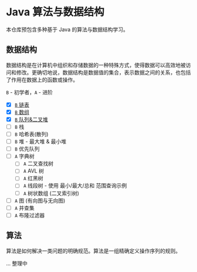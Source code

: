 # Java 算法与数据结构

本仓库预包含多种基于 Java 的算法与数据结构学习。

## 数据结构

数据结构是在计算机中组织和存储数据的一种特殊方式，使得数据可以高效地被访问和修改。更确切地说，数据结构是数据值的集合，表示数据之间的关系，也包括了作用在数据上的函数或操作。

`B` - 初学者，`A` - 进阶

- [x] [`B` 链表](https://bugstack.cn/md/algorithm/data-structures/2022-07-22-linked-list.html)
- [x] [`B` 数组](https://bugstack.cn/md/algorithm/data-structures/2022-07-30-array-list.html)
- [x] [`B` 队列&二叉堆](https://bugstack.cn/md/algorithm/data-structures/2022-08-06-queue.html)
- [ ] `B` 栈
- [ ] `B` 哈希表(散列)
- [ ] `B` 堆 - 最大堆 & 最小堆
- [ ] `B` 优先队列
- [ ] `A` 字典树
  - [ ] `A` 二叉查找树
  - [ ] `A` AVL 树
  - [ ] `A` 红黑树
  - [ ] `A` 线段树 - 使用 最小/最大/总和 范围查询示例
  - [ ] `A` 树状数组 (二叉索引树)
- [ ] `A` 图 (有向图与无向图)
- [ ] `A` 并查集
- [ ] `A` 布隆过滤器

## 算法

算法是如何解决一类问题的明确规范。算法是一组精确定义操作序列的规则。

... 整理中
